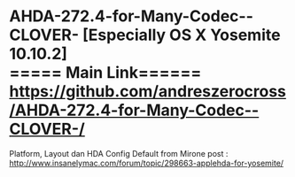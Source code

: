 AHDA-272.4-for-Many-Codec--CLOVER- [Especially OS X Yosemite 10.10.2]<br/>
===== Main Link======
https://github.com/andreszerocross/AHDA-272.4-for-Many-Codec--CLOVER-/
=================



Platform, Layout dan HDA Config Default from Mirone post : http://www.insanelymac.com/forum/topic/298663-applehda-for-yosemite/
